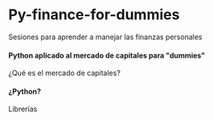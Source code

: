 # Py-finance-for-dummies
Sesiones para aprender a manejar las finanzas personales
#### Python aplicado al mercado de capitales para "dummies"
¿Qué es el mercado de capitales?
#### ¿Python?
Librerías
